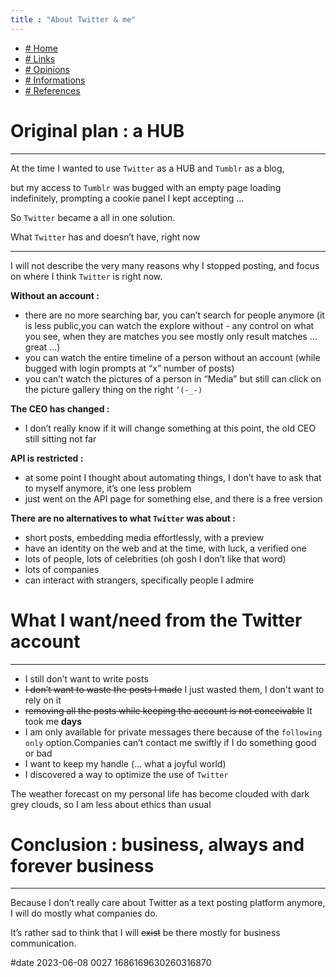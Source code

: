 ```yaml
---
title : "About Twitter & me"
---
```


<span class="navigation">
	<ul>
		<li><a href="https://jeremyvlegros.github.io/website/"> # Home </a></li>
		<li><a href="https://jeremyvlegros.github.io/website/links.html"> # Links </a></li>
		<li><a href="https://jeremyvlegros.github.io/website/opinions.html"> # Opinions </a></li>
		<li><a href="https://jeremyvlegros.github.io/website/informations.html"> # Informations </a></li>
		<li><a href="https://jeremyvlegros.github.io/website/references.html"> # References </a></li>
	</ul>
</span>


# Original plan : a HUB

---

At the time I wanted to use `Twitter` as a HUB and `Tumblr` as a blog,

but my access to `Tumblr` was bugged with an empty page loading indefinitely, prompting a cookie panel I kept accepting …

So `Twitter` became a all in one solution.

What `Twitter` has and doesn’t have, right now

---

I will not describe the very many reasons why I stopped posting, and focus on where I think `Twitter` is right now.

**Without an account :**

- there are no more searching bar, you can’t search for people anymore (it is less public,you can watch the explore without - any control on what you see, when they are matches you see mostly only result matches … great …)
- you can watch the entire timeline of a person without an account (while bugged with login prompts at “x” number of posts)
- you can’t watch the pictures of a person in “Media” but still can click on the picture gallery thing on the right `’(-_-)`


**The CEO has changed :**

- I don’t really know if it will change something at this point, the old CEO still sitting not far


**API is restricted :**

- at some point I thought about automating things, I don’t have to ask that to myself anymore, it’s one less problem
- just went on the API page for something else, and there is a free version


**There are no alternatives to what `Twitter` was about :**

- short posts, embedding media effortlessly, with a preview
- have an identity on the web and at the time, with luck, a verified one
- lots of people, lots of celebrities (oh gosh I don’t like that word)
- lots of companies
- can interact with strangers, specifically people I admire


# What I want/need from the Twitter account

---

- I still don’t want to write posts
- ~~I don’t want to waste the posts I made~~ I just wasted them, I don't want to rely on it
- ~~removing all the posts while keeping the account is not conceivable~~ It took me **days**
- I am only available for private messages there because of the `following only` option.Companies can’t contact me swiftly if I do something good or bad
- I want to keep my handle (… what a joyful world)
- I discovered a way to optimize the use of `Twitter`

The weather forecast on my personal life has become clouded with dark grey clouds, so I am less about ethics than usual


# Conclusion : business, always and forever business

---

Because I don’t really care about Twitter as a text posting platform anymore, I will do mostly what companies do.

It’s rather sad to think that I will ~~exist~~ be there mostly for business communication.

#date 2023-06-08 0027 1686169630260316870


<span class="arrow_to_top">
	<a href="#">
</span>